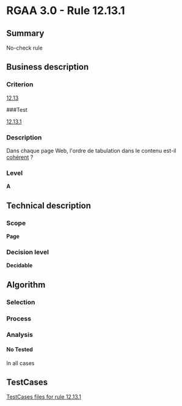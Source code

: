 # RGAA 3.0 -  Rule 12.13.1

## Summary

No-check rule

## Business description

### Criterion

[12.13](http://disic.github.io/rgaa_referentiel_en/RGAA3.0_Criteria_English_version_v1.html#crit-12-13)

###Test

[12.13.1](http://disic.github.io/rgaa_referentiel_en/RGAA3.0_Criteria_English_version_v1.html#test-12-13-1)

### Description

Dans chaque page Web, l'ordre de tabulation dans le contenu est-il <a href="http://references.modernisation.gouv.fr/referentiel-technique-0#mCoherentODL">coh&eacute;rent</a> ?

### Level

**A**

## Technical description

### Scope

**Page**

### Decision level

**Decidable**

## Algorithm

### Selection

### Process

### Analysis

#### No Tested 

In all cases




##  TestCases 

[TestCases files for rule 12.13.1](https://github.com/Asqatasun/Asqatasun/tree/master/rules/rules-rgaa3.0/src/test/resources/testcases/rgaa30/Rgaa30Rule121301/) 


